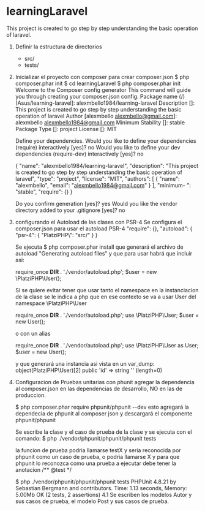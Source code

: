 # learningLaravel

This project is created to go step by step understanding the basic operation of laravel.

1. Definir la estructura de directorios
   + src/
   + tests/

2. Inicializar el proyecto con composer para crear composer.json
   $ php composer.phar init
   $ cd learningLaravel
   $ php composer.phar init
     Welcome to the Composer config generator
     This command will guide you through creating your composer.json config.
     Package name (<vendor>/<name>) [Asus/learning-laravel]: alexmbello1984/learning-laravel
     Description []: This project is created to go step by step understanding the basic operation of laravel
     Author [alexmbello <alexmbello@gmail.com>]: alexmbello <alexmbello1984@gmail.com>
     Minimum Stability []: stable
     Package Type []: project
     License []: MIT

     Define your dependencies.
     Would you like to define your dependencies (require) interactively [yes]? no
     Would you like to define your dev dependencies (require-dev) interactively [yes]? no

     {
         "name": "alexmbello1984/learning-laravel",
         "description": "This project is created to go step by step understanding the basic operation of laravel",
         "type": "project",
         "license": "MIT",
         "authors": [
            {
                "name": "alexmbello",
                "email": "alexmbello1984@gmail.com"
            }
         ],
         "minimum- ": "stable",
         "require": {}
     }

     Do you confirm generation [yes]? yes
     Would you like the vendor directory added to your .gitignore [yes]? no
3. configurando el Autoload de las clases con PSR-4
    Se configura el composer.json para usar el autoload PSR-4
    "require": {},
    "autoload": {
        "psr-4": {
            "PlatziPHP\\": "src/"
        }
    }
    
    Se ejecuta 
    $ php composer.phar install 
    que generará el archivo de autoload "Generating autoload files" y que para usar habrá que incluir asi:

    require_once __DIR__ . './vendor/autoload.php';
    $user = new \PlatziPHP\User();

    Si se quiere evitar tener que usar tanto el namespace en la instanciacion de la clase se le indica a php que en ese contexto se va a usar User del namespace \PlatziPHP\User

    require_once __DIR__ . './vendor/autoload.php';
    use \PlatziPHP\User;
    $user = new User();
    
    o con un alias

    require_once __DIR__ . './vendor/autoload.php';
    use \PlatziPHP\User as User;
    $user = new User();
    
    y que generará una instancia asi vista en un var_dump:
    object(PlatziPHP\User)[2]
    public 'id' => string '' (length=0)

4. Configuracion de Pruebas unitarias con phunit
   agregar la dependencia al composer.json en las dependencias de desarrollo, NO en las de produccion.
   
   $ php composer.phar require phpunit/phpunit --dev
   esto agregará la dependecia de phpunit al composer json y descargará el componente phpunit/phpunit

   Se escribe la clase y el caso de prueba de la clase
   y se ejecuta con el comando:
   $ php  ./vendor/phpunit/phpunit/phpunit tests
   
   la funcion de prueba podria llamarse testX y seria reconocida por phpunit como un caso de prueba, o podria llamarse X y para que phpunit lo reconozca como una prueba a ejecutar debe tener la anotacion /** @test */

   $ php  ./vendor/phpunit/phpunit/phpunit tests
     PHPUnit 4.8.21 by Sebastian Bergmann and contributors.
     Time: 1.13 seconds, Memory: 5.00Mb
     OK (2 tests, 2 assertions)
4.1 Se escriben los modelos Autor y sus casos de prueba, el modelo Post y sus casos de prueba.
